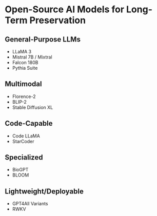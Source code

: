 # Open-Source AI Models for Long-Term Preservation

## General-Purpose LLMs
- LLaMA 3
- Mistral 7B / Mixtral
- Falcon 180B
- Pythia Suite

## Multimodal
- Florence-2
- BLIP-2
- Stable Diffusion XL

## Code-Capable
- Code LLaMA
- StarCoder

## Specialized
- BioGPT
- BLOOM

## Lightweight/Deployable
- GPT4All Variants
- RWKV
